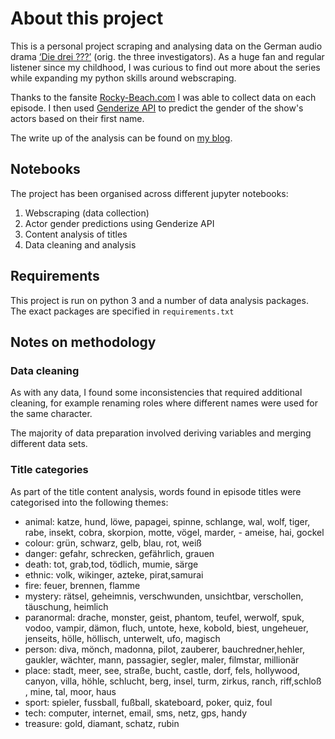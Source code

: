# About this project

This is a personal project scraping and analysing data on the German audio drama [‘Die drei ???’](https://de.wikipedia.org/wiki/Die_drei_%3F%3F%3F) (orig. the three investigators). As a huge fan and regular listener since my childhood, I was curious to find out more about the series while expanding my python skills around webscraping. 

Thanks to the fansite [Rocky-Beach.com](https://www.rocky-beach.com/php/wordpress/) I was able to collect data on each episode. I then used [Genderize API](https://github.com/SteelPangolin/genderize) to predict the gender of the show's actors based on their first name. 

The write up of the analysis can be found on [my blog](https://inside-numbers.com/germanys-most-popular-audio-drama-in-numbers). 

## Notebooks

The project has been organised across different jupyter notebooks:

1. Webscraping (data collection)
2. Actor gender predictions using Genderize API
3. Content analysis of titles
4. Data cleaning and analysis

## Requirements
This project is run on python 3 and a number of data analysis packages.
The exact packages are specified in ```requirements.txt``` 

## Notes on methodology

### Data cleaning

As with any data, I found some inconsistencies that required additional cleaning, for example renaming roles where different names were used for the same character. 

The majority of data preparation involved deriving variables and merging different data sets.


### Title categories
As part of the title content analysis, words found in episode titles were categorised into the following themes:

- animal: katze, hund, löwe, papagei, spinne, schlange, wal, wolf, tiger, rabe, insekt, cobra, skorpion, motte, vögel, marder, - ameise, hai, gockel
- colour: grün, schwarz, gelb, blau, rot, weiß
- danger: gefahr, schrecken, gefährlich, grauen
- death: tot, grab,tod, tödlich, mumie, särge
- ethnic: volk, wikinger, azteke, pirat,samurai
- fire: feuer, brennen, flamme
- mystery: rätsel, geheimnis, verschwunden, unsichtbar, verschollen, täuschung, heimlich
- paranormal: drache, monster, geist, phantom, teufel, werwolf, spuk, vodoo, vampir, dämon, fluch, untote, hexe, kobold, biest, ungeheuer, jenseits, hölle, höllisch, unterwelt, ufo, magisch
- person: diva, mönch,  madonna, pilot, zauberer, bauchredner,hehler, gaukler, wächter, mann, passagier, segler, maler, filmstar, millionär
- place: stadt, meer, see, straße, bucht, castle, dorf, fels, hollywood, canyon, villa, höhle, schlucht, berg, insel, turm, zirkus, ranch, riff,schloß , mine, tal, moor, haus
- sport: spieler, fussball, fußball, skateboard, poker, quiz, foul
- tech: computer, internet, email, sms, netz, gps, handy
- treasure: gold, diamant, schatz, rubin


